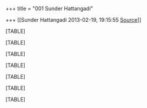 +++
title = "001 Sunder Hattangadi"

+++
[[Sunder Hattangadi	2013-02-19, 19:15:55 [Source](https://groups.google.com/g/samskrita/c/A3PPx_cTSLM)]]



[TABLE]

[TABLE]

[TABLE]

[TABLE]

[TABLE]

[TABLE]

[TABLE]

